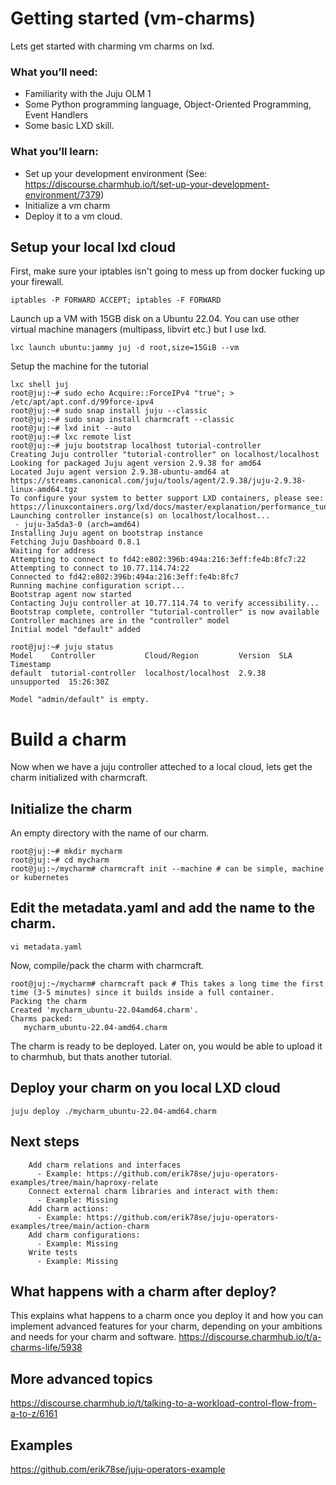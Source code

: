 # Getting started (vm-charms)

Lets get started with charming vm charms on lxd.

### What you’ll need:

- Familiarity with the Juju OLM 1
- Some Python programming language, Object-Oriented Programming, Event Handlers
- Some basic LXD skill.

### What you’ll learn:

- Set up your development environment (See: https://discourse.charmhub.io/t/set-up-your-development-environment/7379)
- Initialize a vm charm
- Deploy it to a vm cloud.

## Setup your local lxd cloud
First, make sure your iptables isn't going to mess up from docker fucking up your firewall.

    iptables -P FORWARD ACCEPT; iptables -F FORWARD
    
Launch up a VM with 15GB disk on a Ubuntu 22.04. You can use other virtual machine managers (multipass, libvirt etc.) but I use lxd.

    lxc launch ubuntu:jammy juj -d root,size=15GiB --vm

Setup the machine for the tutorial
    
    lxc shell juj
    root@juj:~# sudo echo Acquire::ForceIPv4 "true"; > /etc/apt/apt.conf.d/99force-ipv4
    root@juj:~# sudo snap install juju --classic
    root@juj:~# sudo snap install charmcraft --classic
    root@juj:~# lxd init --auto
    root@juj:~# lxc remote list
    root@juj:~# juju bootstrap localhost tutorial-controller
    Creating Juju controller "tutorial-controller" on localhost/localhost
    Looking for packaged Juju agent version 2.9.38 for amd64
    Located Juju agent version 2.9.38-ubuntu-amd64 at https://streams.canonical.com/juju/tools/agent/2.9.38/juju-2.9.38-linux-amd64.tgz
    To configure your system to better support LXD containers, please see: https://linuxcontainers.org/lxd/docs/master/explanation/performance_tuning/
    Launching controller instance(s) on localhost/localhost...
     - juju-3a5da3-0 (arch=amd64)                 
    Installing Juju agent on bootstrap instance
    Fetching Juju Dashboard 0.8.1
    Waiting for address
    Attempting to connect to fd42:e802:396b:494a:216:3eff:fe4b:8fc7:22
    Attempting to connect to 10.77.114.74:22
    Connected to fd42:e802:396b:494a:216:3eff:fe4b:8fc7
    Running machine configuration script...
    Bootstrap agent now started
    Contacting Juju controller at 10.77.114.74 to verify accessibility...
    Bootstrap complete, controller "tutorial-controller" is now available
    Controller machines are in the "controller" model
    Initial model "default" added

    root@juj:~# juju status
    Model    Controller           Cloud/Region         Version  SLA          Timestamp
    default  tutorial-controller  localhost/localhost  2.9.38   unsupported  15:26:30Z

    Model "admin/default" is empty.

# Build a charm
Now when we have a juju controller atteched to a local cloud, lets get the charm initialized with charmcraft.

## Initialize the charm
An empty directory with the name of our charm.

    root@juj:~# mkdir mycharm
    root@juj:~# cd mycharm
    root@juj:~/mycharm# charmcraft init --machine # can be simple, machine or kubernetes

## Edit the metadata.yaml and add the name to the charm.

    vi metadata.yaml

Now, compile/pack the charm with charmcraft.

    root@juj:~/mycharm# charmcraft pack # This takes a long time the first time (3-5 minutes) since it builds inside a full container.
    Packing the charm                                                                                                                                                                    
    Created 'mycharm_ubuntu-22.04amd64.charm'.                                                                                                                                          
    Charms packed:                                                                                                                                                                       
       mycharm_ubuntu-22.04-amd64.charm   

The charm is ready to be deployed. Later on, you would be able to upload it to charmhub, but thats another tutorial.

## Deploy your charm on you local LXD cloud

    juju deploy ./mycharm_ubuntu-22.04-amd64.charm 

## Next steps

        Add charm relations and interfaces
          - Example: https://github.com/erik78se/juju-operators-examples/tree/main/haproxy-relate
        Connect external charm libraries and interact with them:
          - Example: Missing
        Add charm actions: 
          - Example: https://github.com/erik78se/juju-operators-examples/tree/main/action-charm
        Add charm configurations: 
          - Example: Missing
        Write tests
          - Example: Missing

## What happens with a charm after deploy?
This explains what happens to a charm once you deploy it and how you can implement advanced features for your charm, depending on your ambitions and needs for your charm and software. https://discourse.charmhub.io/t/a-charms-life/5938

## More advanced topics
https://discourse.charmhub.io/t/talking-to-a-workload-control-flow-from-a-to-z/6161

## Examples

https://github.com/erik78se/juju-operators-example
